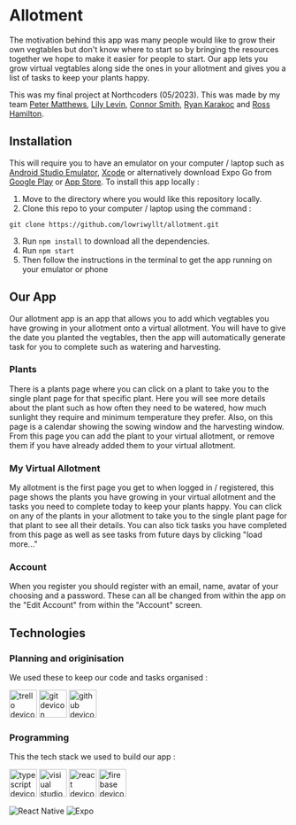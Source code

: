 # Allotment

The motivation behind this app was many people would like to grow their own vegtables but don't know where to start so by bringing the resources together we hope to make it easier for people to start.  Our app lets you grow virtual vegtables along side the ones in your allotment and gives you a list of tasks to keep your plants happy.

This was my final project at Northcoders (05/2023).  This was made by my team [Peter Matthews](https://github.com/PeterM24), [Lily Levin](https://github.com/LpgLevin), [Connor Smith](https://github.com/connorwriter), [Ryan Karakoc](https://github.com/RyanKarakoc) and [Ross Hamilton](https://github.com/HamRoss).

## Installation
This will require you to have an emulator on your computer / laptop such as [Android Studio Emulator](https://docs.expo.dev/workflow/android-studio-emulator/), [Xcode](https://docs.expo.dev/workflow/ios-simulator/) or alternatively download Expo Go from [Google Play](https://play.google.com/store/apps/details?id=host.exp.exponent&referrer=www) or [App Store](https://itunes.apple.com/app/apple-store/id982107779).
To install this app locally :
1. Move to the directory where you would like this repository locally.
2. Clone this repo to your computer / laptop using the command :
```
git clone https://github.com/lowriwyllt/allotment.git
```
3. Run `npm install` to download all the dependencies.
4. Run `npm start`
5. Then follow the instructions in the terminal to get the app running on your emulator or phone

## Our App
Our allotment app is an app that allows you to add which vegtables you have growing in your allotment onto a virtual allotment.  You will have to give the date you planted the vegtables, then the app will automatically generate task for you to complete such as watering and harvesting.

### Plants
There is a plants page where you can click on a plant to take you to the single plant page for that specific plant.  Here you will see more details about the plant such as how often they need to be watered, how much sunlight they require and minimum temperature they prefer.  Also, on this page is a calendar showing the sowing window and the harvesting window.  From this page you can add the plant to your virtual allotment, or remove them if you have already added them to your virtual allotment.

### My Virtual Allotment
My allotment is the first page you get to when logged in / registered, this page shows the plants you have growing in your virtual allotment and the tasks you need to complete today to keep your plants happy.  You can click on any of the plants in your allotment to take you to the single plant page for that plant to see all their details.  You can also tick tasks you have completed from this page as well as see tasks from future days by clicking "load more..."

### Account
When you register you should register with an email, name, avatar of your choosing and a password.  These can all be changed from within the app on the "Edit Account" from within the "Account" screen.

## Technologies
### Planning and originisation
We used these to keep our code and tasks organised :
<div>
  <img src="https://cdn.jsdelivr.net/gh/devicons/devicon/icons/trello/trello-plain-wordmark.svg" alt="trello devicon" width="50"/>   
  <img src="https://cdn.jsdelivr.net/gh/devicons/devicon/icons/git/git-original-wordmark.svg" alt="git devicon" width="50"/>
  <img src="https://cdn.jsdelivr.net/gh/devicons/devicon/icons/github/github-original-wordmark.svg" alt="github devicon" width="50" />
</div>

### Programming
This the tech stack we used to build our app :
<div>
  <img src="https://cdn.jsdelivr.net/gh/devicons/devicon/icons/typescript/typescript-original.svg" alt="typescript devicon" width="50"/>
  <img src="https://cdn.jsdelivr.net/gh/devicons/devicon/icons/visualstudio/visualstudio-plain.svg" alt="visiual studio code devicon" width="50"/>
  <img src="https://cdn.jsdelivr.net/gh/devicons/devicon/icons/react/react-original-wordmark.svg" alt="react devicon" width="50" />
  <img src="https://cdn.jsdelivr.net/gh/devicons/devicon/icons/firebase/firebase-plain-wordmark.svg" alt="firebase devicon" width="50" />
</div>

  ![React Native](https://img.shields.io/badge/react_native-%2320232a.svg?style=for-the-badge&logo=react&logoColor=%2361DAFB)
  ![Expo](https://img.shields.io/badge/expo-1C1E24?style=for-the-badge&logo=expo&logoColor=#D04A37)
